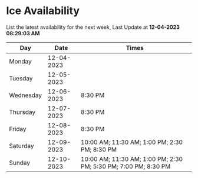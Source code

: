 # Ice Availability

List the latest availability for the next week, Last Update at **12-04-2023 08:29:03 AM**

| Day         | Date        | Times       |
| ----------- | ----------- | ----------- |
|Monday|12-04-2023||
|Tuesday|12-05-2023||
|Wednesday|12-06-2023|8:30 PM|
|Thursday|12-07-2023|8:30 PM|
|Friday|12-08-2023|8:30 PM|
|Saturday|12-09-2023|10:00 AM; 11:30 AM; 1:00 PM; 2:30 PM; 8:30 PM|
|Sunday|12-10-2023|10:00 AM; 11:30 AM; 1:00 PM; 2:30 PM; 5:30 PM; 7:00 PM; 8:30 PM|
